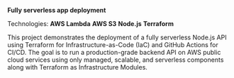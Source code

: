 **Fully serverless app deployment**

Technologies:
**AWS Lambda**
**AWS S3**
**Node.js**
**Terraform**

This project demonstrates the deployment of a fully serverless Node.js API using Terraform for 
Infrastructure-as-Code (IaC) and GitHub Actions for CI/CD. 
The goal is to run a production-grade backend API on AWS public cloud services using only managed, scalable, and serverless components along with Terraform as Infrastructure Modules.
